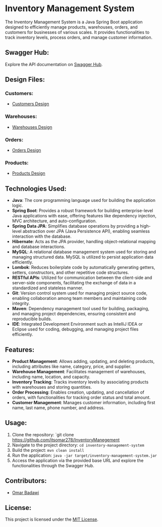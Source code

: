 # Inventory Management System

The Inventory Management System is a Java Spring Boot application designed to efficiently manage products, warehouses, orders, and customers for businesses of various scales. It provides functionalities to track inventory levels, process orders, and manage customer information.
## Swagger Hub:

Explore the API documentation on [Swagger Hub](https://app.swaggerhub.com/apis/itsomar278/Inventory_Managment_Project/1.0.0#/).

## Design Files:

### Customers:
- [Customers Design]((https://github.com/itsomar278/InventoryManegement/blob/master/customers.md))

### Warehouses:
- [Warehouses Design](https://github.com/itsomar278/InventoryManegement/blob/master/warehouse.md)

### Orders:
- [Orders Design](https://github.com/itsomar278/InventoryManegement/blob/master/orders.md)

### Products:
- [Products Design](https://github.com/itsomar278/InventoryManegement/blob/master/products.md)

## Technologies Used:

- **Java**: The core programming language used for building the application logic.
- **Spring Boot**: Provides a robust framework for building enterprise-level Java applications with ease, offering features like dependency injection, MVC architecture, and auto-configuration.
- **Spring Data JPA**: Simplifies database operations by providing a high-level abstraction over JPA (Java Persistence API), enabling seamless interaction with the database.
- **Hibernate**: Acts as the JPA provider, handling object-relational mapping and database interactions.
- **MySQL**: A relational database management system used for storing and managing structured data. MySQL is utilized to persist application data efficiently.
- **Lombok**: Reduces boilerplate code by automatically generating getters, setters, constructors, and other repetitive code structures.
- **RESTful APIs**: Utilized for communication between the client-side and server-side components, facilitating the exchange of data in a standardized and stateless manner.
- **Git**: Version control system used for managing project source code, enabling collaboration among team members and maintaining code integrity.
- **Maven**: Dependency management tool used for building, packaging, and managing project dependencies, ensuring consistent and reproducible builds.
- **IDE**: Integrated Development Environment such as IntelliJ IDEA or Eclipse used for coding, debugging, and managing project files efficiently.

## Features:

- **Product Management**: Allows adding, updating, and deleting products, including attributes like name, category, price, and supplier.
- **Warehouse Management**: Facilitates management of warehouses, including name, location, and capacity.
- **Inventory Tracking**: Tracks inventory levels by associating products with warehouses and storing quantities.
- **Order Processing**: Enables creation, updating, and cancellation of orders, with functionalities for tracking order status and total amount.
- **Customer Management**: Manages customer information, including first name, last name, phone number, and address.

## Usage:

1. Clone the repository: `git clone https://github.com/itsomar278/InventoryManegement
2. Navigate to the project directory: `cd inventory-management-system`
3. Build the project: `mvn clean install`
4. Run the application: `java -jar target/inventory-management-system.jar`
5. Access the application via the provided base URL and explore the functionalities through the Swagger Hub.

## Contributors:

- [Omar Badawi](https://github.com/itsomar278)



## License:

This project is licensed under the [MIT License](LICENSE).

